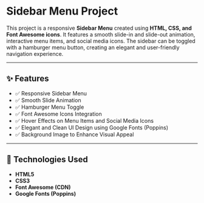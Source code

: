 # Sidebar Menu Project

This project is a responsive **Sidebar Menu** created using **HTML, CSS, and Font Awesome icons**. It features a smooth slide-in and slide-out animation, interactive menu items, and social media icons. The sidebar can be toggled with a hamburger menu button, creating an elegant and user-friendly navigation experience.

---

## ✨ Features
- ✅ Responsive Sidebar Menu  
- ✅ Smooth Slide Animation  
- ✅ Hamburger Menu Toggle  
- ✅ Font Awesome Icons Integration  
- ✅ Hover Effects on Menu Items and Social Media Icons  
- ✅ Elegant and Clean UI Design using Google Fonts (Poppins)  
- ✅ Background Image to Enhance Visual Appeal  

---

## 🔧 Technologies Used
- **HTML5**
- **CSS3**
- **Font Awesome (CDN)**
- **Google Fonts (Poppins)**
